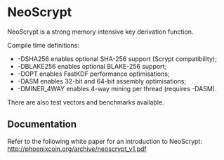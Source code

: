 NeoScrypt
=========

NeoScrypt is a strong memory intensive key derivation function.

Compile time definitions:
 - -DSHA256 enables optional SHA-256 support (Scrypt compatibility);
 - -DBLAKE256 enables optional BLAKE-256 support;
 - -DOPT enables FastKDF performance optimisations;
 - -DASM enables 32-bit and 64-bit assembly optimisations;
 - -DMINER_4WAY enables 4-way mining per thread (requires -DASM).

There are also test vectors and benchmarks available.


Documentation
-------------

Refer to the following white paper for an introduction to NeoScrypt:
http://phoenixcoin.org/archive/neoscrypt_v1.pdf

